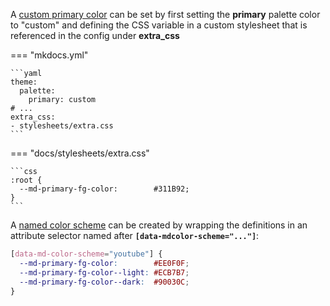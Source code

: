 A [custom primary color](https://squidfunk.github.io/mkdocs-material/setup/changing-the-colors/#custom-colors) can be set by first setting the **primary** palette color to "custom" and 
defining the CSS variable in a custom stylesheet that is referenced in the config under **extra\_css**

=== "mkdocs.yml"

    ```yaml
    theme:
      palette:
        primary: custom
    # ...
    extra_css:
    - stylesheets/extra.css
    ```

=== "docs/stylesheets/extra.css"

    ```css
    :root {
      --md-primary-fg-color:        #311B92;
    }
    ```

A [named color scheme](https://squidfunk.github.io/mkdocs-material/setup/changing-the-colors/#custom-color-schemes) can be created by wrapping the definitions in an attribute selector named after **`[data-mdcolor-scheme="..."]`**:

```css title="YouTube color scheme"
[data-md-color-scheme="youtube"] {
  --md-primary-fg-color:        #EE0F0F;
  --md-primary-fg-color--light: #ECB7B7;
  --md-primary-fg-color--dark:  #90030C;
}
```

